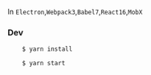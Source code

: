 In `Electron`,`Webpack3`,`Babel7`,`React16`,`MobX`
### Dev
```shell
    $ yarn install
```
```shell
    $ yarn start
```
